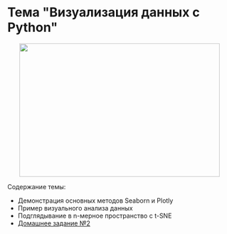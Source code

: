 # Тема "Визуализация данных c Python"

<p align="center">
  <a href="https://habr.com/ru/company/ods/blog/323210/">
    <img width="450" height="300" src="https://miro.medium.com/max/1305/1*mN1oy2M6X5pPeIkZXLTDeg.jpeg">
  </a>
</p>

Содержание темы:
* Демонстрация основных методов Seaborn и Plotly
* Пример визуального анализа данных
* Подглядывание в n-мерное пространство с t-SNE
* [Домашнее задание №2](topic02_visual_analysis/assignment)
